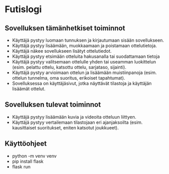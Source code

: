 # Futislogi

## Sovelluksen tämänhetkiset toiminnot

* Käyttäjä pystyy luomaan tunnuksen ja kirjautumaan sisään sovellukseen.
* Käyttäjä pystyy lisäämään, muokkaamaan ja poistamaan ottelutietoja.
* Käyttäjä näkee sovellukseen lisätyt ottelutiedot.
* Käyttäjä pystyy etsimään otteluita hakusanalla tai suodattamaan tietoja 
* Käyttäjä pystyy valitsemaan ottelulle yhden tai useamman luokittelun (esim. pelattu ottelu, katsottu ottelu, sarjataso, sijainti).
* Käyttäjä pystyy arvioimaan ottelun ja lisäämään muistiinpanoja (esim. ottelun tunnelma, oma suoritus, erikoiset tapahtumat).
* Sovelluksessa on käyttäjäsivut, jotka näyttävät tilastoja ja käyttäjän lisäämät ottelut.


## Sovelluksen tulevat toiminnot
* Käyttäjä pystyy lisäämään kuvia ja videoita otteluun liittyen.
* Käyttäjä pystyy vertailemaan tilastojaan eri ajanjaksoilta (esim. kausittaiset suoritukset, eniten katsotut joukkueet).

## Käyttöohjeet
* python -m venv venv
* pip install flask
* flask run
